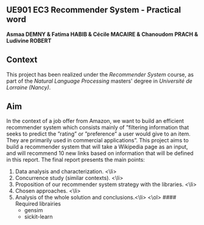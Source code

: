 ## UE901 EC3 Recommender System - Practical word

**Asmaa DEMNY & Fatima HABIB & Cécile MACAIRE & Chanoudom PRACH & Ludivine ROBERT**


## Context
This project has been realized under the _Recommender System_ course, as part of the _Natural Language Processing_ masters' degree in _Université de Lorraine (Nancy)_.

## Aim
In the context of a job offer from Amazon, we want to build an efficient recommender system
which consists mainly of ”filtering information that seeks to predict the ”rating” or ”preference”
a user would give to an item. They are primarily used in commercial applications”. This project
aims to build a recommender system that will take a Wikipedia page as an input, and will recommend 10 new links based on information that will be defined in this report.
The final report presents the main points:
<ol>
<li> Data analysis and characterization. <\li>
<li> Concurrence study (similar contexts). <\li>
<li> Proposition of our recommender system strategy with the libraries. <\li>
<li> Chosen approaches. <\li>
<li> Analysis of the whole solution and conclusions.<\li>
<\ol>
#### Required librairies

- gensim
- sickit-learn
